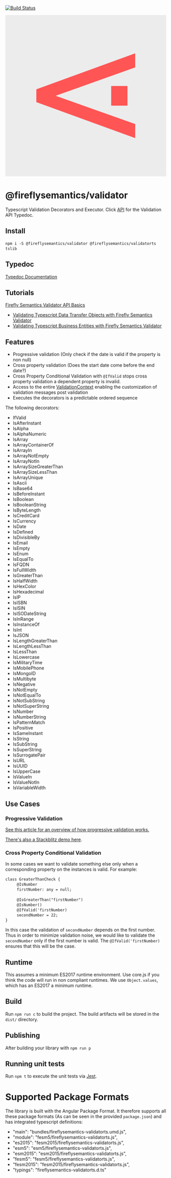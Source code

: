 [![Build Status](https://travis-ci.org/fireflysemantics/validator.svg?branch=master)](https://travis-ci.org/fireflysemantics/validator)

![Validator](pnglogo.png)

# @fireflysemantics/validator

Typescript Validation Decorators and Executor.  Click [API](https://fireflysemantics.github.io/validator/modules/validate.html) for the Validation API Typedoc.

## Install

```
npm i -S @fireflysemantics/validator @fireflysemantics/validatorts tslib
```

## Typedoc

[Typedoc Documentation](https://fireflysemantics.github.io/validator/)

## Tutorials

[Firefly Semantics Validator API Basics](https://developer.fireflysemantics.com/tasks/tasks--validator--fireflly-semantics-validator-api-basics)
- [Validating Typescript Data Transfer Objects with Firefly Semantics Validator](https://developer.fireflysemantics.com/tasks/tasks--validator--validating-typescript-data-transfer-objects-with-firefly-semantics-validator)
- [Validating Typescript Business Entities with Firefly Semantics Validator](https://developer.fireflysemantics.com/tasks/tasks--validator--validating-typescript-business-entities-with-firefly-semantics-validator%20copy)


## Features

- Progressive validation (Only check if the date is valid if the property is non null)
- Cross property validation (Does the start date come before the end date?)
- Cross Property Conditional Validation with `@IfValid` stops cross property validation a dependent property is invalid.
- Access to the entire [ValidationContext](https://github.com/fireflysemantics/validator/blob/master/src/ValidationContext.ts) enabling the customization of validation messages post validation
- Executes the decorators is a predictable ordered sequence

The following decorators:

- IfValid
- IsAfterInstant
- IsAlpha
- IsAlphaNumeric
- IsArray
- IsArrayContainerOf
- IsArrayIn
- IsArrayNotEmpty
- IsArrayNotIn
- IsArraySizeGreaterThan
- IsArraySizeLessThan
- IsArrayUnique
- IsAscii
- IsBase64
- IsBeforeInstant
- IsBoolean
- IsBooleanString
- IsByteLength
- IsCreditCard
- IsCurrency
- IsDate
- IsDefined
- IsDivisibleBy
- IsEmail
- IsEmpty
- IsEnum
- IsEqualTo
- IsFQDN
- IsFullWidth
- IsGreaterThan
- IsHalfWidth
- IsHexColor
- IsHexadecimal
- IsIP
- IsISBN
- IsISIN
- IsISODateString
- IsInRange
- IsInstanceOf
- IsInt
- IsJSON
- IsLengthGreaterThan
- IsLengthLessThan
- IsLessThan
- IsLowercase
- IsMilitaryTime
- IsMobilePhone
- IsMongoID
- IsMultibyte
- IsNegative
- IsNotEmpty
- IsNotEqualTo
- IsNotSubString
- IsNotSuperString
- IsNumber
- IsNumberString
- IsPatternMatch
- IsPositive
- IsSameInstant
- IsString
- IsSubString
- IsSuperString
- IsSurrogatePair
- IsURL
- IsUUID
- IsUpperCase
- IsValueIn
- IsValueNotIn
- IsVariableWidth

## Use Cases

### Progressive Validation

[See this article for an overview of how progressive validation works.](https://medium.com/@ole.ersoy/minimizing-validation-noise-with-fireflysemantics-validator-efef4c95efd4)

[There's also a Stackblitz demo here](https://stackblitz.com/edit/validator-progressive-validation).


### Cross Property Conditional Validation

In some cases we want to validate something else only when a corresponding property
on the instances is valid.  For example:

```
class GreaterThanCheck { 
     @IsNumber
     firstNumber: any = null;

     @IsGreaterThan("firstNumber")
     @IsNumber()
     @IfValid('firstNumber)
     secondNumber = 22; 
}
```

In this case the validation of `secondNumber` depends on the first number.  Thus in order to minimize validation noise, we would like to validate the `secondNumber` only if the first number is valid.  The `@IfValid('firstNumber)` ensures that this will be the case.

## Runtime

This assumes a minimum ES2017 runtime environment.  Use core.js if you think the code will run in non compliant runtimes.  We use `Object.values`, which has an ES2017 a minimum runtime.

## Build

Run `npm run c` to build the project. The build artifacts will be stored in the `dist/` directory.

## Publishing

After building your library with `npm run p`

## Running unit tests

Run `npm t` to execute the unit tests via [Jest](https://jestjs.io/).


# Supported Package Formats

The library is built with the Angular Package Format.  It therefore supports all these package formats (As can be seen in the provided `package.json`) and has integrated typescript definitions:

- "main": "bundles/fireflysemantics-validatorts.umd.js",
-  "module": "fesm5/fireflysemantics-validatorts.js",
-  "es2015": "fesm2015/fireflysemantics-validatorts.js",
-  "esm5": "esm5/fireflysemantics-validatorts.js",
-  "esm2015": "esm2015/fireflysemantics-validatorts.js",
-  "fesm5": "fesm5/fireflysemantics-validatorts.js",
-  "fesm2015": "fesm2015/fireflysemantics-validatorts.js",
-  "typings": "fireflysemantics-validatorts.d.ts"